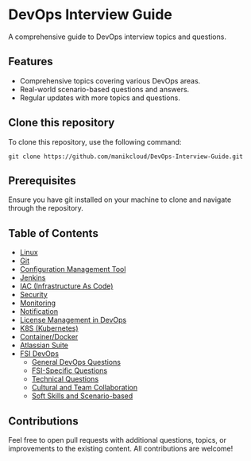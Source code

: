 # DevOps Interview Guide

A comprehensive guide to DevOps interview topics and questions.

## Features

- Comprehensive topics covering various DevOps areas.
- Real-world scenario-based questions and answers.
- Regular updates with more topics and questions.

## Clone this repository

To clone this repository, use the following command:

```
git clone https://github.com/manikcloud/DevOps-Interview-Guide.git

```
## Prerequisites
Ensure you have git installed on your machine to clone and navigate through the repository.
## Table of Contents

- [Linux](https://github.com/manikcloud/DevOps-Interview-Guide/tree/main/1.%20Linux)
- [Git](https://github.com/manikcloud/DevOps-Interview-Guide/tree/main/2.%20Git)
- [Configuration Management Tool](https://github.com/manikcloud/DevOps-Interview-Guide/tree/main/3.%20Configuration%20managment%20tool)
- [Jenkins](https://github.com/manikcloud/DevOps-Interview-Guide/tree/main/4.%20Jenkins)
- [IAC (Infrastructure As Code)](https://github.com/manikcloud/DevOps-Interview-Guide/tree/main/5.%20IAC)
- [Security](https://github.com/manikcloud/DevOps-Interview-Guide/tree/main/6.%20Security)
- [Monitoring](https://github.com/manikcloud/DevOps-Interview-Guide/tree/main/7.%20Monitoring)
- [Notification](https://github.com/manikcloud/DevOps-Interview-Guide/tree/main/8.%20notification)
- [License Management in DevOps](https://github.com/manikcloud/DevOps-Interview-Guide/tree/main/10.%20License%20Management%20in%20DevOps)
- [K8S (Kubernetes)](https://github.com/manikcloud/DevOps-Interview-Guide/tree/main/11.%20K8S)
- [Container/Docker](https://github.com/manikcloud/DevOps-Interview-Guide/tree/main/12.%20Container%20OR%20Docker)
- [Atlassian Suite](https://github.com/manikcloud/DevOps-Interview-Guide/tree/main/13.%20Atlassian%20Suite)
- [FSI DevOps](https://github.com/manikcloud/DevOps-Interview-Guide/tree/main/9.%20FSI%20DevOps)
  - [General DevOps Questions](https://github.com/manikcloud/DevOps-Interview-Guide/tree/main/9.%20FSI%20DevOps/1.%20General%20DevOps%20Questions)
  - [FSI-Specific Questions](https://github.com/manikcloud/DevOps-Interview-Guide/tree/main/9.%20FSI%20DevOps/2.%20FSI-Specific%20Questions)
  - [Technical Questions](https://github.com/manikcloud/DevOps-Interview-Guide/tree/main/9.%20FSI%20DevOps/3.%20Technical%20Question)
  - [Cultural and Team Collaboration](https://github.com/manikcloud/DevOps-Interview-Guide/tree/main/9.%20FSI%20DevOps/5.%20Cultural%20and%20Team%20Collaboration)
  - [Soft Skills and Scenario-based](https://github.com/manikcloud/DevOps-Interview-Guide/tree/main/9.%20FSI%20DevOps/6.%20Soft%20Skills%20and%20Scenario-based)


## Contributions
Feel free to open pull requests with additional questions, topics, or improvements to the existing content. All contributions are welcome!